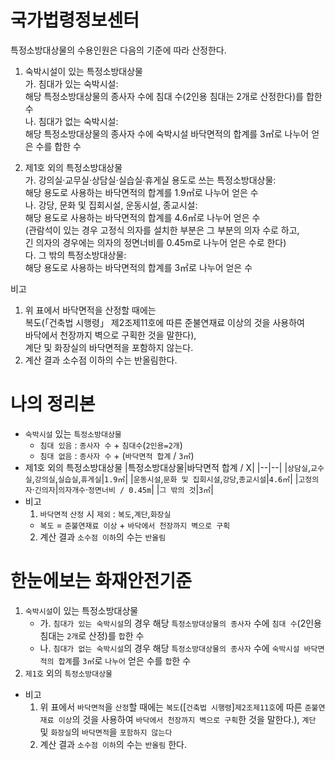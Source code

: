 # 국가법령정보센터
특정소방대상물의 수용인원은 다음의 기준에 따라 산정한다.

1. 숙박시설이 있는 특정소방대상물  
  가. 침대가 있는 숙박시설:  
    해당 특정소방대상물의 종사자 수에 침대 수(2인용 침대는 2개로 산정한다)를 합한 수  
  나. 침대가 없는 숙박시설:  
    해당 특정소방대상물의 종사자 수에 숙박시설 바닥면적의 합계를 3㎡로 나누어 얻은 수를 합한 수

2. 제1호 외의 특정소방대상물  
  가. 강의실·교무실·상담실·실습실·휴게실 용도로 쓰는 특정소방대상물:  
    해당 용도로 사용하는 바닥면적의 합계를 1.9㎡로 나누어 얻은 수  
  나. 강당, 문화 및 집회시설, 운동시설, 종교시설:  
    해당 용도로 사용하는 바닥면적의 합계를 4.6㎡로 나누어 얻은 수  
    (관람석이 있는 경우 고정식 의자를 설치한 부분은 그 부분의 의자 수로 하고,  
    긴 의자의 경우에는 의자의 정면너비를 0.45m로 나누어 얻은 수로 한다)  
  다. 그 밖의 특정소방대상물:  
    해당 용도로 사용하는 바닥면적의 합계를 3㎡로 나누어 얻은 수

비고  
1. 위 표에서 바닥면적을 산정할 때에는  
   복도(「건축법 시행령」 제2조제11호에 따른 준불연재료 이상의 것을 사용하여  
   바닥에서 천장까지 벽으로 구획한 것을 말한다),  
   계단 및 화장실의 바닥면적을 포함하지 않는다.  
2. 계산 결과 소수점 이하의 수는 반올림한다.

# 나의 정리본
- `숙박시설` 있는 `특정소방대상물`
  - `침대 있음` : `종사자 수` + `침대수`(`2인용=2개`)
  - `침대 없음` : `종사자 수` + (`바닥면적 합계` / `3㎡`)
- 제1호 외의 특정소방대상물
  |특정소방대상물|바닥면적 합계 / X|
  |--|--|
  |`상담실`,`교수실`,`강의실`,`실습실`,`휴게실`|`1.9㎡`|
  |`운동시설`,`문화 및 집회시설`,`강당`,`종교시설`|`4.6㎡`|
  |`고정의자`·`긴의자`|`의자개수`·`정면너비 / 0.45m`|
  |`그 밖의 것`|`3㎡`|
- 비고
  1. `바닥면적` `산정` 시 `제외` : `복도`,`계단`,`화장실`
    - `복도` = `준불연재료 이상` + `바닥에서 천장까지 벽으로 구획`
  2. 계산 결과 `소수점 이하`의 수는 `반올림`

# 한눈에보는 화재안전기준
1. `숙박시설`이 있는 특정소방대상물
    - 가. `침대가 있는 숙박시설`의 경우 해당 `특정소방대상물의 종사자` 수에 `침대 수`(2인용 침대는 `2개`로 산정)를 `합`한 수
    - 나. `침대가 없는 숙박시설`의 경우 해당 `특정소방대상물의 종사자` 수에 `숙박시설 바닥면적의 합계`를 `3㎡`로 `나누어` 얻은 수를 `합`한 수
2. `제1호` 외의 `특정소방대상물`
- 비고 
  1. 위 표에서 `바닥면적`을 `산정`할 때에는 `복도`([`건축법 시행령`]`제2조제11호`에 따른 `준불연재료 이상`의 것을 사용하여 `바닥에서 천장까지 벽으로 구획`한 것을 말한다.), `계단` 및 `화장실`의 `바닥면적`을 `포함하지 않는다`
  2. 계산 결과 `소수점 이하`의 수는 `반올림` 한다.
